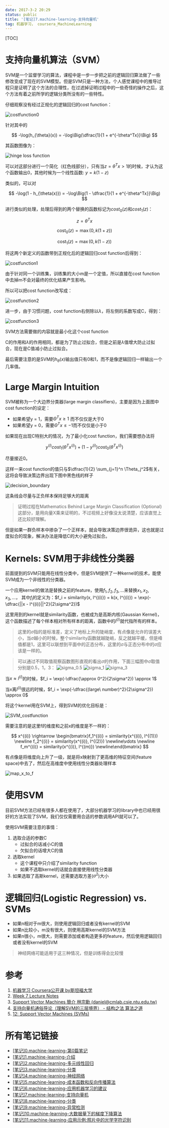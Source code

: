 ```yaml
---
date: 2017-3-2 20:29
status: public
title: '[笔记]7.machine-learning-支持向量机'
tag: 机器学习， coursera_MachineLearning
---
```


[TOC]

# 支持向量机算法（SVM）
SVM是一个监督学习的算法，课程中是一步一步把之前的逻辑回归算法做了一些修改变成了现在的SVM模型。但是SVM只是一种方法，个人感觉课程中的推导过程只是证明了这个方法的合理性，在过滤掉证明过程中的一些奇怪的操作之后，这个方法有着之前所学的逻辑分类所没有的一些特性。

仔细观察没有经过正规化的逻辑回归的cost function：

![costfunction0](http://7xrop1.com1.z0.glb.clouddn.com/others/machine-learning/costfunction0.jpg)


针对其中的 

$$
-\log(h_{\theta}(x)) = -\log\Big(\dfrac{1}{1 + e^{-\theta^Tx}}\Big)
$$

其函数图像为：

![hinge loss function](http://7xrop1.com1.z0.glb.clouddn.com/others/machine-learning/hinge_loss_function.png)

可以对这部分进行一个简化（红色线部分），只有当$z = \theta^Tx > 1$的时候，才认为这个函数输出0，其他时候为一个线性函数: $y = k(1 - z)$

类似的，可以对

$$
-\log(1 - h_{\theta(x)}) = -\log\Big(1 - \dfrac{1}{1 + e^{-\theta^Tx}}\Big)
$$

进行类似的处理，处理后得到的两个替换的函数标记为$cost_0(z)$和$cost_1(z)$：

$$
z = \theta^T x
$$

$$
\text{cost}_0(z) = \max(0, k(1+z))
$$

$$
\text{cost}_1(z) = \max(0, k(1-z))
$$

将这两个新定义的函数带到正规化后的逻辑回归cost function后得到：

![costfunction1](http://7xrop1.com1.z0.glb.clouddn.com/others/machine-learning/costfunction1.jpg)

由于针对同一个训练集，训练集的大小m是一个定值，所以直接在cost function中去掉m不会对最终的优化结果产生影响。

所以可以把cost function改写成：

![costfunction2](http://7xrop1.com1.z0.glb.clouddn.com/others/machine-learning/costfunction2.jpg)

进一步，由于习惯问题，cost function右侧除以$\lambda$，将左侧的系数写成C，得到：

![costfunction3](http://7xrop1.com1.z0.glb.clouddn.com/others/machine-learning/costfunction3.jpg)

SVM方法需要做的内容就是最小化这个cost function

C的作用和$\lambda$的作用相同，都是为了防止过拟合，但是之前是$\lambda$值增大防止过拟合，现在是C值减小防止过拟合。

最后需要注意的是SVM的$h_\theta(x)$输出值只有0和1，而不是像逻辑回归一样输出一个几率值。


# Large Margin Intuition

SVM被称为一个大边界分类器(large margin classifiers)，主要是因为上面图中cost function的设定：
- 如果希望y = 1，需要$\Theta^T x \ge  1$ 而不仅仅是大于0
- 如果希望y = 0，需要$\Theta^T x \le -1$而不仅仅是小于0

如果现在出现C特别大的情况，为了最小化cost function，我们需要想办法将

$$
y^{(i)} cost_1(\theta^Tx^{(i)}) + (1 - y^{(i)}) cost_0(\theta^Tx^{(i)})
$$

尽量接近0。

这样一来cost function的值只与$\dfrac{1}{2} \sum_{j=1}^n \Theta_j^2$有关，这将会导致决策边界出现下图中黑色线的样子

![decision_boundary](http://7xrop1.com1.z0.glb.clouddn.com/others/machine-learning/decision_boundary.png)

这条线会尽量与正负样本保持足够大的距离

> 证明过程在Mathematics Behind Large Margin Classification (Optional)这部分，是用向量X乘来证明的，不过视频上好像没太说清楚，应该直觉上还比较好理解。

但是如果一群负样本中掺杂了一个正样本，就会导致决策边界很诡异，这也就是过度拟合的现象，解决办法是降低C的大小避免过拟合。

# Kernels: SVM用于非线性分类器
前面提到的SVM只能用在线性分类中，但是SVM提供了一种kernel的技术，能使SVM成为一个非线性的分类器。

一个应用kernel的做法是替换之前的feature，使用$f_1, f_2, f_3, ...$来替换$x_1, x_2, x_3, ...$， 其中$f_i$的定义为：$f_i = similarity(x, l^{(i)}) = k(x, l^{(i)}) = \exp(-\dfrac{||x - l^{(i)}||^2}{2\sigma^2})$

这里用到的kernel就是similarity函数，也被成为是高斯内核(Gaussian Kernel)，这个函数描述了每个样本相对所有样本的距离，函数中的$l^{(i)}$就代指所有的样本。

> 这里的$\sigma$指的是标准差，定义了地标上升的陡峭度，有点像是允许的误差大小，当$\sigma$越小的时候，整个similarity函数就越陡峭，反之就越平缓，但是峰值都是1，这里可以联想到平面中的正态分布，这里的$\sigma$与正态分布中的$\sigma$应该是一样的。

> 可以通过不同取值观察函数图形直观的看出$\sigma$的作用，下面三幅图中$\sigma$取值分别是0.5，1，3：
> ![sigma_0.5](http://7xrop1.com1.z0.glb.clouddn.com/others/machine-learning/sigma_0.5.png)
> ![sigma_1](http://7xrop1.com1.z0.glb.clouddn.com/others/machine-learning/sigma_1.png)
> ![sigma_3](http://7xrop1.com1.z0.glb.clouddn.com/others/machine-learning/sigma_3.png)

当$x \approx l^{(i)}$的时候，$f_i = \exp(-\dfrac{\approx 0^2}{2\sigma^2}) \approx 1$

当x离$l^{(i)}$很远的时候，$f_i = \exp(-\dfrac{(large\ number)^2}{2\sigma^2}) \approx 0$

将这个kernel用在SVM上，得到SVM的优化目标是：

![SVM_costfunction](http://7xrop1.com1.z0.glb.clouddn.com/others/machine-learning/SVM_costfunction.jpg)

需要注意的是这里f的维度和之前x的维度是不一样的：

$$
x^{(i)} \rightarrow \begin{bmatrix}f_1^{(i)} = similarity(x^{(i)}, l^{(1)}) \newline f_2^{(i)} = similarity(x^{(i)}, l^{(2)}) \newline\vdots \newline f_m^{(i)} = similarity(x^{(i)}, l^{(m)}) \newline\end{bmatrix}
$$

有点像是将维度向上升了一级，就是将x映射到了更高维的特征空间(feature space)中去了，然后在高维度中使用线性分类器处理样本

![map_x_to_f](http://7xrop1.com1.z0.glb.clouddn.com/others/machine-learning/map_x_to_f.jpg)

# 使用SVM

目前SVM方法已经有很多人都在使用了，大部分机器学习的library中也已经用很好的方法实现了SVM，我们仅仅需要用合适的参数调用API就可以了。

使用SVM需要注意的事情：
1. 选取合适的参数C
    - 过拟合的话减小C的值
    - 欠拟合的话增大C的值
2. 选取kernel
    - 这个课程中只介绍了similarity function
    - 如果不选取kernel的话就会直接使用线性分类器
3. 如果选取了高斯kernel，还需要选取方差($\sigma^2$)大小

# 逻辑回归(Logistic Regression) vs. SVMs

- 如果n相对于m很大，则使用逻辑回归或者没有kernel的SVM
- 如果n比较小，m没有很大，则使用高斯kernel的SVM方法
- 如果n很小，m很大，则需要添加或者构造更多的feature，然后使用逻辑回归或者没有kernel的SVM

> 神经网络可能适用于这三种情况，但是训练得会比较慢

# 参考
1. [机器学习 Coursera公开课 by斯坦福大学](https://www.coursera.org/learn/machine-learning/home)
2. [Week 7 Lecture Notes](https://www.coursera.org/learn/machine-learning/resources/Es9Qo)
3. [Support Vector Machines 簡介 林宗勳 (daniel@cmlab.csie.ntu.edu.tw)](http://www.cmlab.csie.ntu.edu.tw/~cyy/learning/tutorials/SVM2.pdf)
4. [支持向量机通俗导论（理解SVM的三层境界） - 结构之法 算法之道](http://blog.csdn.net/v_july_v/article/details/7624837)
5. [12: Support Vector Machines (SVMs)](http://www.holehouse.org/mlclass/12_Support_Vector_Machines.html)


# 所有笔记链接

- [[笔记]0.machine-learning-第0篇笔记](http://junmo.farbox.com/post/ji-qi-xue-xi/-bi-ji-0.machine-learning-di-0pian-bi-ji)
- [[笔记]1.machine-learning-介绍](http://junmo.farbox.com/post/ji-qi-xue-xi/-bi-ji-1.machine-learning-jie-shao)
- [[笔记]2.machine-learning-多元线性回归](http://junmo.farbox.com/post/ji-qi-xue-xi/-bi-ji-2.machine-learning-duo-yuan-xian-xing-hui-gui)
- [[笔记]3.machine-learning-分类](http://junmo.farbox.com/post/ji-qi-xue-xi/-bi-ji-3.machine-learning-fen-lei)
- [[笔记]4.machine-learning-神经网络](http://junmo.farbox.com/post/ji-qi-xue-xi/-bi-ji-4.machine-learning-shen-jing-wang-luo)
- [[笔记]5.machine-learning-成本函数和反向传播算法](http://junmo.farbox.com/post/ji-qi-xue-xi/-bi-ji-5.machine-learning-cheng-ben-han-shu-he-fan-xiang-chuan-bo-suan-fa)
- [[笔记]6.machine-learning-应用机器学习的建议](http://junmo.farbox.com/post/ji-qi-xue-xi/-bi-ji-6.machine-learning-ying-yong-ji-qi-xue-xi-de-jian-yi)
- [[笔记]7.machine-learning-支持向量机](http://junmo.farbox.com/post/ji-qi-xue-xi/-bi-ji-7.machine-learning-zhi-chi-xiang-liang-ji)
- [[笔记]8.machine-learning-分类](http://junmo.farbox.com/post/ji-qi-xue-xi/-bi-ji-8.machine-learning-fen-lei)
- [[笔记]9.machine-learning-异常检测](http://junmo.farbox.com/post/ji-qi-xue-xi/-bi-ji-9.machine-learning-yi-chang-jian-ce)
- [[笔记]10.machine-learning-大数据量下的梯度下降算法](http://junmo.farbox.com/post/ji-qi-xue-xi/-bi-ji-10.machine-learning-da-shu-ju-liang-xia-de-ti-du-xia-jiang-suan-fa)
- [[笔记]11.machine-learning-应用示例:照片中的光学字符识别](http://junmo.farbox.com/post/ji-qi-xue-xi/-bi-ji-11.machine-learning-ying-yong-shi-li-zhao-pian-zhong-de-guang-xue-zi-fu-shi-bie)

